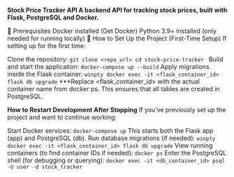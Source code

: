 **Stock Price Tracker API
A backend API for tracking stock prices, built with Flask, PostgreSQL and Docker.**

🔹 Prerequisites
Docker installed (Get Docker)
Python 3.9+ installed (only needed for running locally)
🔹 How to Set Up the Project (First-Time Setup)
If setting up for the first time:

Clone the repository:
`git clone <repo_url>
cd stock-price-tracker
`
Build and start the application:
`docker-compose up --build`
Apply migrations inside the Flask container:
`winpty docker exec -it <flask_container_id> flask db upgrade`
***Replace <flask_container_id> with the actual container name from docker ps.
This ensures that all tables are created in PostgreSQL.


**How to Restart Development After Stopping**
If you’ve previously set up the project and want to continue working:

Start Docker services:
`docker-compose up`
This starts both the Flask app (app) and PostgreSQL (db).
Run database migrations (if needed):
`winpty docker exec -it <flask_container_id> flask db upgrade`
View running containers (to find container IDs if needed):
`docker ps`
Enter the PostgreSQL shell (for debugging or querying):
`docker exec -it <db_container_id> psql -U user -d stock_tracker`
